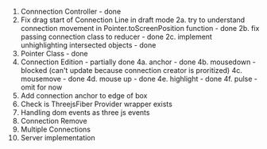 1. Connnection Controller - done
2. Fix drag start of Connection Line in draft mode
   2a. try to understand connection movement in Pointer.toScreenPosition function - done
   2b. fix passing connection class to reducer - done
   2c. implement unhighlighting intersected objects - done
3. Pointer Class - done
4. Connection Edition - partially done
   4a. anchor - done
   4b. mousedown - blocked (can't update because connection creator is proritized)
   4c. mousemove - done
   4d. mouse up - done
   4e. highlight - done
   4f. pulse - omit for now
5. Add connection anchor to edge of box
6. Check is ThreejsFiber Provider wrapper exists
7. Handling dom events as three js events
8. Connection Remove
9. Multiple Connections
10. Server implementation
